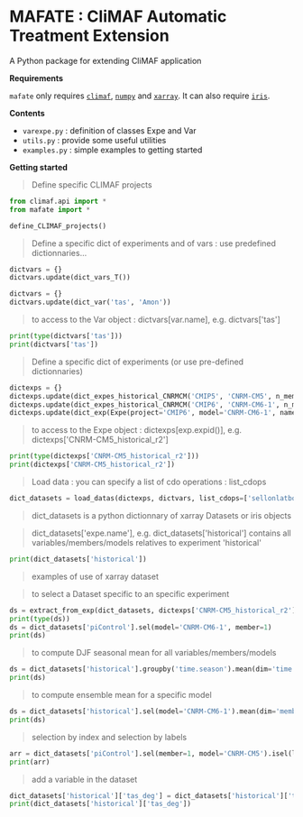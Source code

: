 # MAFATE : CliMAF Automatic Treatment Extension

A Python package for extending CliMAF application

**Requirements**

`mafate` only requires [`climaf`](http://climaf.readthedocs.org), [`numpy`](http://numpy.org) and [`xarray`](http://xarray.pydata.org).
It can also require [`iris`](https://scitools.org.uk/iris/docs/latest).

**Contents**

* `varexpe.py` : definition of classes Expe and Var
* `utils.py` : provide some useful utilities
* `examples.py` : simple examples to getting started

**Getting started**

> Define specific CLIMAF projects
```python
from climaf.api import *
from mafate import *

define_CLIMAF_projects()
```

> Define a specific dict of experiments and of vars : use predefined dictionnaries...
```python
dictvars = {}
dictvars.update(dict_vars_T())

dictvars = {}
dictvars.update(dict_var('tas', 'Amon'))
```

> to access to the Var object : dictvars[var.name], e.g. dictvars['tas']
```python
print(type(dictvars['tas']))
print(dictvars['tas'])
```

> Define a specific dict of experiments (or use pre-defined dictionnaries)
```python
dictexps = {}
dictexps.update(dict_expes_historical_CNRMCM('CMIP5', 'CNRM-CM5', n_member=3, ybeg=1981, yend=2010, yend_piControl=2349))
dictexps.update(dict_expes_historical_CNRMCM('CMIP6', 'CNRM-CM6-1', n_member=3, ybeg=1981, yend=2010, yend_piControl=2349))
dictexps.update(dict_exp(Expe(project='CMIP6', model='CNRM-CM6-1', name='expo-2xCO2', number=1, adds=dict(root='/cnrm/amacs/USERS/stmartin/DATA'), ybeg=1850, yend=1879)))
```

> to access to the Expe object : dictexps[exp.expid()], e.g. dictexps['CNRM-CM5_historical_r2']
```python
print(type(dictexps['CNRM-CM5_historical_r2']))
print(dictexps['CNRM-CM5_historical_r2'])
```

> Load data : you can specify a list of cdo operations : list_cdops
```python
dict_datasets = load_datas(dictexps, dictvars, list_cdops=['sellonlatbox,0,360,-30,30', 'fldmean'], verbose=True)
```

> dict_datasets is a python dictionnary of xarray Datasets or iris objects

> dict_datasets['expe.name'], e.g. dict_datasets['historical'] contains all variables/members/models relatives to experiment 'historical'
```python
print(dict_datasets['historical'])
```

> examples of use of xarray dataset

> to select a Dataset specific to an specific experiment
```python
ds = extract_from_exp(dict_datasets, dictexps['CNRM-CM5_historical_r2'])
print(type(ds))
ds = dict_datasets['piControl'].sel(model='CNRM-CM6-1', member=1)
print(ds)
```

> to compute DJF seasonal mean for all variables/members/models
```python
ds = dict_datasets['historical'].groupby('time.season').mean(dim='time').sel(season='DJF')
print(ds)
```

> to compute ensemble mean for a specific model
```python
ds = dict_datasets['historical'].sel(model='CNRM-CM6-1').mean(dim='member')
print(ds)
```

> selection by index and selection by labels
```python
arr = dict_datasets['piControl'].sel(member=1, model='CNRM-CM5').isel(lon=0, lat=0, time=np.arange(0,10))['tas'].values
print(arr)
```

> add a variable in the dataset
```python
dict_datasets['historical']['tas_deg'] = dict_datasets['historical']['tas'] - 273.15
print(dict_datasets['historical']['tas_deg'])
```

